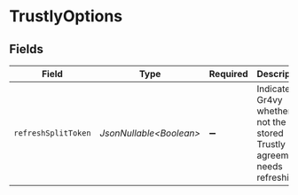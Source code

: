 # TrustlyOptions


## Fields

| Field                                                                            | Type                                                                             | Required                                                                         | Description                                                                      | Example                                                                          |
| -------------------------------------------------------------------------------- | -------------------------------------------------------------------------------- | -------------------------------------------------------------------------------- | -------------------------------------------------------------------------------- | -------------------------------------------------------------------------------- |
| `refreshSplitToken`                                                              | *JsonNullable\<Boolean>*                                                         | :heavy_minus_sign:                                                               | Indicates to Gr4vy whether or not the stored Trustly agreement needs refreshing. | true                                                                             |